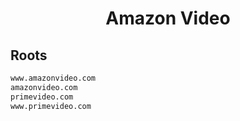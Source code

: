 


<h1 align="center">Amazon Video</h1>  


## Roots


```html
www.amazonvideo.com
amazonvideo.com
primevideo.com
www.primevideo.com
```  

<br>
